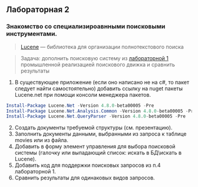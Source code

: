 ## Лабораторная 2
### Знакомство со специализироавнными поисковыми инструментами.
> <a href="https://lucenenet.apache.org/" target="_blank">Lucene</a> — библиотека для организации полнотекстового поиска

> Задача: дополнить поисковую систему из <a href="https://github.com/SergeyMirvoda/IR-2019/blob/master/lab1/lab1.md" target="_blank">лабораторной 1</a> промышленной реализацией поискового движка и сравнить результаты

1. В существующее приложение (если оно написано не на c#, то пакет следует найти самостоятельно) добавить ссылку на nuget пакеты Lucene.net при помощи консоли менеджера пакетов.
```powershell
Install-Package Lucene.Net -Version 4.8.0-beta00005 -Pre
Install-Package Lucene.Net.Analysis.Common -Version 4.8.0-beta00005 -Pre
Install-Package Lucene.Net.QueryParser -Version 4.8.0-beta00005 -Pre
```

2. Создать документы требуемой структуры (см. презентацию).
3. Заполнить документы данными, выбранными из запроса к таблице movies или из файла.
4. Добавить в форму элемент управления для выбора поисковой системы (галочку или выпадающий список: искать в БД\искать в Lucene).
5. Добавить код для поддержки поисковых запросов из п.4 лабораторной 1.
6. Сравнить результаты для одинаковых видов запросов.
 